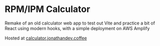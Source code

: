 # RPM/IPM Calculator

Remake of an old calculator web app to test out Vite and practice a bit of React using modern hooks, with a simple deployment on AWS Amplify

Hosted at <a href="https://calculator.jonathandev.coffee" target="_parent">calculator.jonathandev.coffee</a>

